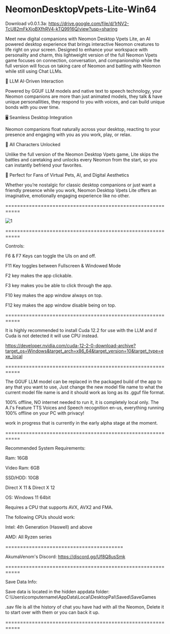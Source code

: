 # NeomonDesktopVpets-Lite-Win64

Download v0.0.1.3a: https://drive.google.com/file/d/1rNV2-TcU82mFkXjoBXfhRV4-kTQ9916Q/view?usp=sharing

Meet new digital companions with Neomon Desktop Vpets Lite, an AI powered desktop experience that brings interactive Neomon creatures to life right on your screen. Designed to enhance your workspace with personality and charm, this lightweight version of the full Neomon Vpets game focuses on connection, conversation, and companionship while the full version will focus on taking care of Neomon and battling with Neomon while still using Chat LLMs.

💬 LLM AI-Driven Interaction

Powered by GGUF LLM models and native text to speech technology, your Neomon companions are more than just animated models, they talk & have unique personallities, they respond to you with voices, and can build unique bonds with you over time.

🖥️ Seamless Desktop Integration

Neomon companions float naturally across your desktop, reacting to your presence and engaging with you as you work, play, or relax.

🧡 All Characters Unlocked

Unlike the full version of the Neomon Desktop Vpets game, Lite skips the battles and caretaking and unlocks every Neomon from the start, so you can instantly befriend your favorites.

🌟 Perfect for Fans of Virtual Pets, AI, and Digital Aesthetics

Whether you’re nostalgic for classic desktop companions or just want a friendly presence while you work, Neomon Desktop Vpets Lite offers an imaginative, emotionally engaging experience like no other.

===========================================================

![1](https://github.com/user-attachments/assets/8a4439e2-8c0a-4fc7-9463-b47e31184c15)

===========================================================

Controls:

F6 & F7 Keys can toggle the UIs on and off.

F11 Key toggles between Fullscreen & Windowed Mode

F2 key makes the app clickable.

F3 key makes you be able to click through the app.

F10 key makes the app window always on top.

F12 key makes the app window disable being on top.

===========================================================

It is highly recommended to install Cuda 12.2 for use with the LLM and if Cuda is not detected it will use CPU instead. 

https://developer.nvidia.com/cuda-12-2-0-download-archive?target_os=Windows&target_arch=x86_64&target_version=10&target_type=exe_local

===========================================================

The GGUF LLM model can be replaced in the packaged build of the app to any that you want to use, Just change the new model file name to what the current model file name is and it should work as long as its .gguf file format. 

100% offline, NO internet needed to run it, it is completely local only. The A.I's Feature TTS Voices and Speech recognition en-us, everything running 100% offline on your PC with privacy!

work in progress that is currently in the early alpha stage at the moment.

===========================================================

Recommended System Requirements:

Ram: 16GB

Video Ram: 6GB

SSD/HDD: 10GB

Direct X 11 & Direct X 12

OS: Windows 11 64bit

Requires a CPU that supports AVX, AVX2 and FMA.

The following CPUs should work:

Intel: 4th Generation (Haswell) and above

AMD: All Ryzen series

========================================

AkumaVenom's Discord: https://discord.gg/Uf8Q8usSmk

===========================================================

Save Data Info:

Save data is located in the hidden appdata folder: C:\Users\computername\AppData\Local\DesktopPal\Saved\SaveGames

.sav file is all the history of chat you have had with all the Neomon, Delete it to start over with them or you can back it up.

===========================================================
